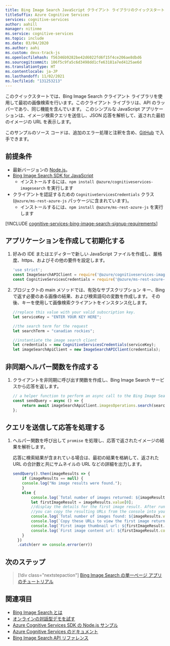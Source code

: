 ```yaml
---
title: Bing Image Search JavaScript クライアント ライブラリのクイックスタート
titleSuffix: Azure Cognitive Services
services: cognitive-services
author: aahill
manager: nitinme
ms.service: cognitive-services
ms.topic: include
ms.date: 03/04/2020
ms.author: aahi
ms.custom: devx-track-js
ms.openlocfilehash: f56346b9282be42d6022fd6f15f4ce206ae8dbd6
ms.sourcegitcommit: 106f5c9fa5c6d3498dd1cfe63181a7ed4125ae6d
ms.translationtype: HT
ms.contentlocale: ja-JP
ms.lasthandoff: 11/02/2021
ms.locfileid: "131253213"
---
```

このクイックスタートでは、Bing Image Search クライアント ライブラリを使用して最初の画像検索を行います。このクライアント ライブラリは、API のラッパーであり、同じ機能を含んでいます。 このシンプルな JavaScript アプリケーションは、イメージ検索クエリを送信し、JSON 応答を解析して、返された最初のイメージの URL を表示します。

このサンプルのソース コードは、追加のエラー処理と注釈を含め、[GitHub](https://github.com/Azure-Samples/cognitive-services-node-sdk-samples/blob/master/Samples/imageSearch.js) で入手できます。

## <a name="prerequisites"></a>前提条件

* 最新バージョンの [Node.js](https://nodejs.org/en/download/)。
* [Bing Image Search SDK for JavaScript](https://www.npmjs.com/package/@azure/cognitiveservices-imagesearch)
     *  インストールするには、`npm install @azure/cognitiveservices-imagesearch` を実行します
* クライアントを認証するための `CognitiveServicesCredentials` クラス (`@azure/ms-rest-azure-js` パッケージに含まれています)。
     * インストールするには、`npm install @azure/ms-rest-azure-js` を実行します

[!INCLUDE [cognitive-services-bing-image-search-signup-requirements](~/includes/cognitive-services-bing-image-search-signup-requirements.md)]

## <a name="create-and-initialize-the-application"></a>アプリケーションを作成して初期化する

1. 好みの IDE またはエディターで新しい JavaScript ファイルを作成し、厳格度、https、およびその他の要件を設定します。

    ```javascript
    'use strict';
    const ImageSearchAPIClient = require('@azure/cognitiveservices-imagesearch');
    const CognitiveServicesCredentials = require('@azure/ms-rest-azure-js').CognitiveServicesCredentials;
    ```

2. プロジェクトの main メソッドでは、有効なサブスクリプション キー、Bing で返す必要のある画像の結果、および検索語句の変数を作成します。 その後、キーを使用して画像検索クライアントをインスタンス化します。

    ```javascript
    //replace this value with your valid subscription key.
    let serviceKey = "ENTER YOUR KEY HERE";

    //the search term for the request
    let searchTerm = "canadian rockies";

    //instantiate the image search client
    let credentials = new CognitiveServicesCredentials(serviceKey);
    let imageSearchApiClient = new ImageSearchAPIClient(credentials);

    ```

## <a name="create-an-asynchronous-helper-function"></a>非同期ヘルパー関数を作成する

1. クライアントを非同期に呼び出す関数を作成し、Bing Image Search サービスから応答を返します。

    ```javascript
    // a helper function to perform an async call to the Bing Image Search API
    const sendQuery = async () => {
        return await imageSearchApiClient.imagesOperations.search(searchTerm);
    };
    ```

## <a name="send-a-query-and-handle-the-response"></a>クエリを送信して応答を処理する

1. ヘルパー関数を呼び出して `promise` を処理し、応答で返されたイメージの結果を解析します。

    応答に検索結果が含まれている場合は、最初の結果を格納して、返された URL の合計数と共にサムネイルの URL などの詳細を出力します。
    ```javascript
    sendQuery().then(imageResults => {
        if (imageResults == null) {
        console.log("No image results were found.");
        }
        else {
            console.log(`Total number of images returned: ${imageResults.value.length}`);
            let firstImageResult = imageResults.value[0];
            //display the details for the first image result. After running the application,
            //you can copy the resulting URLs from the console into your browser to view the image.
            console.log(`Total number of images found: ${imageResults.value.length}`);
            console.log(`Copy these URLs to view the first image returned:`);
            console.log(`First image thumbnail url: ${firstImageResult.thumbnailUrl}`);
            console.log(`First image content url: ${firstImageResult.contentUrl}`);
        }
      })
      .catch(err => console.error(err))
    ```

## <a name="next-steps"></a>次のステップ

> [!div class="nextstepaction"]
> [Bing Image Search の単一ページ アプリのチュートリアル](../../tutorial-bing-image-search-single-page-app.md)

## <a name="see-also"></a>関連項目

* [Bing Image Search とは](../../overview.md)
* [オンラインの対話型デモを試す](https://azure.microsoft.com/services/cognitive-services/bing-image-search-api/)
* [Azure Cognitive Services SDK の Node.js サンプル](https://github.com/Azure-Samples/cognitive-services-node-sdk-samples)
* [Azure Cognitive Services のドキュメント](../../../index.yml)
* [Bing Image Search API リファレンス](/rest/api/cognitiveservices-bingsearch/bing-images-api-v7-reference)